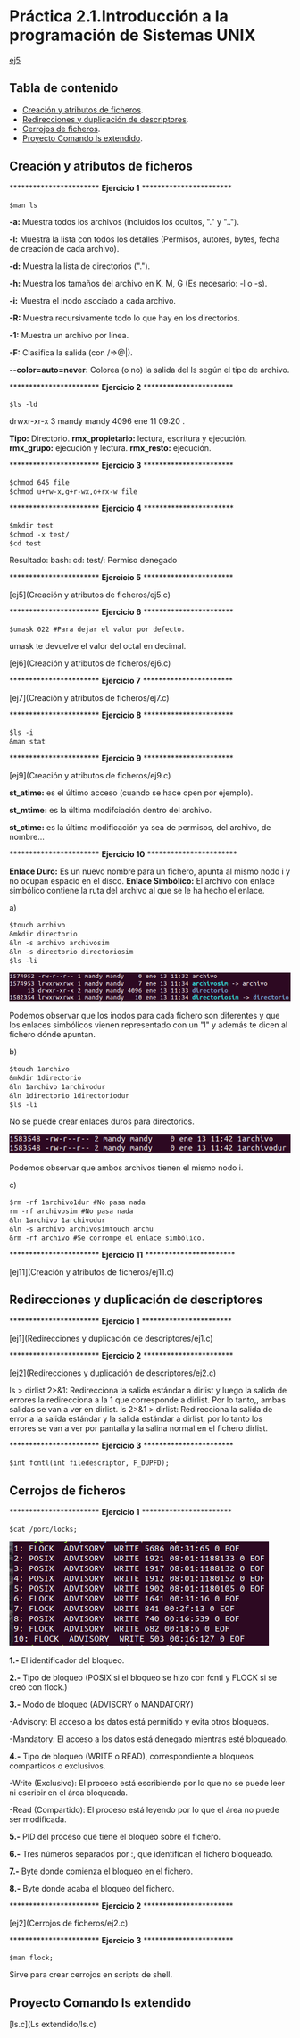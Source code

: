 # Práctica 2.1.Introducción a la programación de Sistemas UNIX


[ej5](prueba/aas.c)

## Tabla de contenido
- [Creación y atributos de ficheros](#creación-y-atributos-de-ficheros).
- [Redirecciones y duplicación de descriptores](#redirecciones-y-duplicación-de-descriptores).
- [Cerrojos de ficheros](#cerrojos-de-ficheros).
- [Proyecto Comando ls extendido](#proyecto-Comando-ls-extendido).


## Creación y atributos de ficheros

*********************** **Ejercicio 1** ***********************

<pre>
<code>$man ls
</code></pre>

**-a:** Muestra todos los archivos (incluidos los ocultos, "." y "..").

**-l:** Muestra la lista con todos los detalles (Permisos, autores, bytes, fecha de creación de cada archivo).

**-d:** Muestra la lista de directorios (".").

**-h:** Muestra los tamaños del archivo en K, M, G (Es necesario: -l o -s).

**-i:** Muestra el inodo asociado a cada archivo.

**-R:** Muestra recursivamente todo lo que hay en los directorios.

**-1:** Muestra un archivo por línea.

**-F:** Clasifica la salida (con /=>@|).

**--color=auto=never:** Colorea (o no) la salida del ls según el tipo de archivo.


*********************** **Ejercicio 2** ***********************

<pre>
<code>$ls -ld
</code></pre>

drwxr-xr-x 3 mandy mandy 4096 ene 11 09:20 .

**Tipo:** Directorio.
**rmx_propietario:** lectura, escritura y ejecución.
**rmx_grupo:** ejecución y lectura.
**rmx_resto:** ejecución.

*********************** **Ejercicio 3** ***********************

<pre>
<code>$chmod 645 file
$chmod u+rw-x,g+r-wx,o+rx-w file
</code></pre>

*********************** **Ejercicio 4** ***********************

<pre>
<code>$mkdir test
$chmod -x test/
$cd test
</code></pre>

Resultado:
bash: cd: test/: Permiso denegado

*********************** **Ejercicio 5** ***********************

[ej5](Creación y atributos de ficheros/ej5.c)

*********************** **Ejercicio 6** ***********************

<pre>
<code>$umask 022 #Para dejar el valor por defecto.
</code></pre>

umask te devuelve el valor del octal en decimal.

[ej6](Creación y atributos de ficheros/ej6.c)

*********************** **Ejercicio 7** ***********************

[ej7](Creación y atributos de ficheros/ej7.c)

*********************** **Ejercicio 8** ***********************

<pre>
<code>$ls -i
&man stat
</code></pre>

*********************** **Ejercicio 9** ***********************

[ej9](Creación y atributos de ficheros/ej9.c)

**st_atime:** es el último acceso (cuando se hace open por ejemplo).

**st_mtime:** es la última modifciación dentro del archivo.

**st_ctime:** es la última modificación ya sea de permisos, del archivo, de nombre...

*********************** **Ejercicio 10** ***********************

**Enlace Duro:** Es un nuevo nombre para un fichero, apunta al mismo nodo i y no ocupan espacio en el disco.
**Enlace Simbólico:** El archivo con enlace simbólico contiene la ruta del archivo al que se le ha hecho el enlace.

a)

<pre>
<code>$touch archivo
&mkdir directorio
&ln -s archivo archivosim
&ln -s directorio directoriosim
$ls -li
</code></pre>

![ls -s](lns.png)

Podemos observar que los inodos para cada fichero son diferentes y que los enlaces simbólicos vienen representado con un "l" y además te dicen al fichero dónde apuntan.

b)

<pre>
<code>$touch 1archivo
&mkdir 1directorio
&ln 1archivo 1archivodur
&ln 1directorio 1directoriodur
$ls -li
</code></pre>

No se puede crear enlaces duros para directorios.

![ls](ln.png)

Podemos observar que ambos archivos tienen el mismo nodo i.

c)

<pre>
<code>$rm -rf 1archivo1dur #No pasa nada
rm -rf archivosim #No pasa nada
&ln 1archivo 1archivodur
&ln -s archivo archivosimtouch archu
&rm -rf archivo #Se corrompe el enlace simbólico.
</code></pre>

*********************** **Ejercicio 11** ***********************

[ej11](Creación y atributos de ficheros/ej11.c)

## Redirecciones y duplicación de descriptores

*********************** **Ejercicio 1** ***********************

[ej1](Redirecciones y duplicación de descriptores/ej1.c)

*********************** **Ejercicio 2** ***********************

[ej2](Redirecciones y duplicación de descriptores/ej2.c)

ls > dirlist 2>&1: Redirecciona la salida estándar a dirlist y luego la salida de errores la redirecciona a la 1 que corresponde a dirlist. Por lo tanto,, ambas salidas se van a ver en dirlist.
ls 2>&1 > dirlist: Redirecciona la salida de error a la salida estándar y la salida estándar a dirlist, por lo tanto los errores se van a ver por pantalla y la salina normal en el fichero dirlist.

*********************** **Ejercicio  3** ***********************

<pre>
<code>$int fcntl(int filedescriptor, F_DUPFD);
</code></pre>


## Cerrojos de ficheros

*********************** **Ejercicio 1** ***********************

<pre>
<code>$cat /porc/locks;
</code></pre>

![/proc/locks](locks.png)

**1.-** El identificador del bloqueo.

**2.-** Tipo de bloqueo (POSIX si el bloqueo se hizo con fcntl y FLOCK si se creó con flock.)

**3.-** Modo de bloqueo (ADVISORY o MANDATORY)

  -Advisory: El acceso a los datos está permitido y evita otros bloqueos.

  -Mandatory: El acceso a los datos está denegado mientras esté bloqueado.

**4.-** Tipo de bloqueo (WRITE o READ), correspondiente a bloqueos compartidos o exclusivos.

  -Write (Exclusivo): El proceso está escribiendo por lo que no se puede leer ni escribir en el área bloqueada.

  -Read (Compartido): El proceso está leyendo por lo que el área no puede ser modificada.

**5.-** PID del proceso que tiene el bloqueo sobre el fichero.

**6.-** Tres números separados por :, que identifican el fichero bloqueado.

**7.-** Byte donde comienza el bloqueo en el fichero.

**8.-** Byte donde acaba el bloqueo del fichero.

*********************** **Ejercicio 2** ***********************

[ej2](Cerrojos de ficheros/ej2.c)

*********************** **Ejercicio 3** ***********************

<pre>
<code>$man flock;
</code></pre>

Sirve para crear cerrojos en scripts de shell.

## Proyecto Comando ls extendido

[ls.c](Ls extendido/ls.c)
